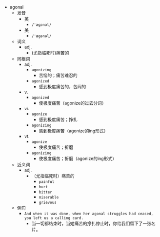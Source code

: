 - agonal
  - 发音
    - 英
      - `/'æɡənəl/`
    - 美
      - `/'æɡənəl/`
  - 词义
    - adj.
      - (尤指临死时)痛苦的
  - 同根词
    - adj.
      - `agonizing`
        - 苦恼的；痛苦难忍的
      - `agonized`
        - 感到极度痛苦的，苦闷的
    - v.
      - `agonized`
        - 使极度痛苦（agonize的过去分词）
    - vi.
      - `agonize`
        - 感到极度痛苦；挣扎
      - `agonizing`
        - 感到极度痛苦（agonize的ing形式）
    - vt.
      - `agonize`
        - 使极度痛苦；折磨
      - `agonizing`
        - 使极度痛苦；折磨（agonize的ing形式）
  - 近义词
    - adj.
      - （尤指临死时）痛苦的
        - `painful`
        - `hurt`
        - `bitter`
        - `miserable`
        - `grievous`
  - 例句
    - `And when it was done, when her agonal struggles had ceased, you left us a calling card.`
      - 当一切都结束时，当她痛苦的挣扎停止时，你给我们留下了一张名片。

